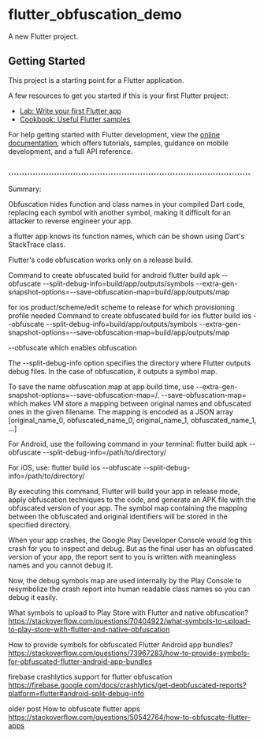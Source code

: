 # flutter_obfuscation_demo

A new Flutter project.

## Getting Started

This project is a starting point for a Flutter application.

A few resources to get you started if this is your first Flutter project:

- [Lab: Write your first Flutter app](https://docs.flutter.dev/get-started/codelab)
- [Cookbook: Useful Flutter samples](https://docs.flutter.dev/cookbook)

For help getting started with Flutter development, view the
[online documentation](https://docs.flutter.dev/), which offers tutorials,
samples, guidance on mobile development, and a full API reference.

### ..........................................................................................

Summary:

Obfuscation hides function and class names in your compiled Dart code, replacing each symbol with another symbol,
making it difficult for an attacker to reverse engineer your app.
 
a flutter app knows its function names, which can be shown using Dart's StackTrace class.

Flutter's code obfuscation works only on a release build.



Command to create obfuscated build for android
flutter build apk --obfuscate --split-debug-info=build/app/outputs/symbols  --extra-gen-snapshot-options=--save-obfuscation-map=build/app/outputs/map

for ios product/scheme/edit scheme to release for which provisioning profile needed
Command to create obfuscated build for ios
flutter build ios --obfuscate --split-debug-info=build/app/outputs/symbols  --extra-gen-snapshot-options=--save-obfuscation-map=build/app/outputs/map


--obfuscate which enables obfuscation

The --split-debug-info option specifies the directory where Flutter outputs debug files. 
In the case of obfuscation, it outputs a symbol map.



To save the name obfuscation map at app build time, use --extra-gen-snapshot-options=--save-obfuscation-map=/<your-path>.
--save-obfuscation-map=<filename> which makes VM store a mapping between original names and obfuscated ones in the given filename. 
The mapping is encoded as a JSON array [original_name_0, obfuscated_name_0, original_name_1, obfuscated_name_1, ...]







For Android, use the following command in your terminal:
flutter build apk --obfuscate --split-debug-info=/path/to/directory/

For iOS, use:
flutter build ios --obfuscate --split-debug-info=/path/to/directory/

By executing this command, Flutter will build your app in release mode, apply obfuscation techniques to the code, and generate an APK file with the obfuscated version of your app. 
The symbol map containing the mapping between the obfuscated and original identifiers will be stored in the specified directory.


When your app crashes, the Google Play Developer Console would log this crash for you to inspect and debug.
But as the final user has an obfuscated version of your app, the report sent to you is written with meaningless names and you cannot debug it.

Now, the debug symbols map are used internally by the Play Console to resymbolize the crash report into human readable class 
names so you can debug it easily.


What symbols to upload to Play Store with Flutter and native obfuscation?
https://stackoverflow.com/questions/70404922/what-symbols-to-upload-to-play-store-with-flutter-and-native-obfuscation


How to provide symbols for obfuscated Flutter Android app bundles?
https://stackoverflow.com/questions/73967283/how-to-provide-symbols-for-obfuscated-flutter-android-app-bundles

firebase crashlytics support for flutter obfuscation
https://firebase.google.com/docs/crashlytics/get-deobfuscated-reports?platform=flutter#android-split-debug-info

older post
How to obfuscate flutter apps
https://stackoverflow.com/questions/50542764/how-to-obfuscate-flutter-apps